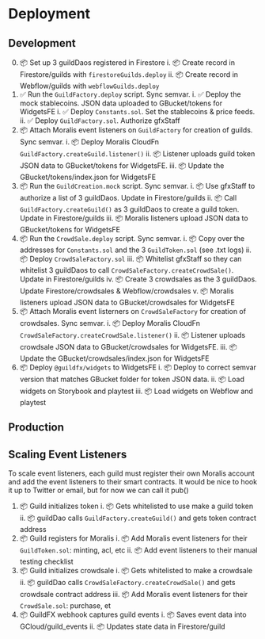 # Deployment

## Development

0. 📦 Set up 3 guildDaos registered in Firestore
    i. 📦 Create record in Firestore/guilds with `firestoreGuilds.deploy`
    ii. 📦 Create record in Webflow/guilds with `webflowGuilds.deploy`
1. ✅ Run the `GuildFactory.deploy` script. Sync semvar.
    i. ✅ Deploy the mock stablecoins. JSON data uploaded to GBucket/tokens for WidgetsFE
    i. ✅ Deploy `Constants.sol`. Set the stablecoins & price feeds.
    ii. ✅ Deploy `GuildFactory.sol`. Authorize gfxStaff
2. 📦 Attach Moralis event listeners on `GuildFactory` for creation of guilds. Sync semvar.
    i. 📦 Deploy Moralis CloudFn `GuildFactory.createGuild.listener()`
    ii. 📦 Listener uploads guild token JSON data to GBucket/tokens for WidgetsFE.
    iii. 📦 Update the GBucket/tokens/index.json for WidgetsFE
3. 📦 Run the `GuildCreation.mock` script. Sync semvar.
    i. 📦 Use gfxStaff to authorize a list of 3 guildDaos. Update in Firestore/guilds
    ii. 📦 Call `GuildFactory.createGuild()` as 3 guildDaos to create a guild token. Update in Firestore/guilds
    iii. 📦 Moralis listeners upload JSON data to GBucket/tokens for WidgetsFE
4. 📦 Run the `CrowdSale.deploy` script. Sync semvar.
    i. 📦 Copy over the addresses for `Constants.sol` and the 3 `GuildToken.sol` (see .txt logs)
    ii. 📦 Deploy `CrowdSaleFactory.sol`
    iii. 📦 Whitelist gfxStaff so they can whitelist 3 guildDaos to call `CrowdSaleFactory.createCrowdSale()`. Update in Firestore/guilds
    iv. 📦 Create 3 crowdsales as the 3 guildDaos. Update Firestore/crowdsales & Webflow/crowdsales
    v. 📦 Moralis listeners upload JSON data to GBucket/crowdsales for WidgetsFE
5. 📦 Attach Moralis event listerners on `CrowdSaleFactory` for creation of crowdsales. Sync semvar.
    i. 📦 Deploy Moralis CloudFn `CrowdSaleFactory.createCrowdSale.listener()`
    ii. 📦 Listener uploads crowdsale JSON data to GBucket/crowdsales for WidgetsFE.
    iii. 📦 Update the GBucket/crowdsales/index.json for WidgetsFE
6. 📦 Deploy `@guildfx/widgets` to WidgetsFE
    i. 📦 Deploy to correct semvar version that matches GBucket folder for token JSON data.
    ii. 📦 Load widgets on Storybook and playtest
    iii. 📦 Load widgets on Webflow and playtest

## Production



## Scaling Event Listeners

To scale event listeners, each guild must register their own Moralis account and add the event listeners to their smart contracts. It would be nice to hook it up to Twitter or email, but for now we can call it pub()

1. 📦 Guild initializes token
    i. 📦 Gets whitelisted to use make a guild token
    ii. 📦 guildDao calls `GuildFactory.createGuild()` and gets token contract address
2. 📦 Guild registers for Moralis
    i. 📦 Add Moralis event listeners for their `GuildToken.sol`: minting, acl, etc
    ii. 📦 Add event listeners to their manual testing checklist
3. 📦 Guild initializes crowdsale
    i. 📦 Gets whitelisted to make a crowdsale
    ii. 📦 guildDao calls `CrowdSaleFactory.createCrowdSale()` and gets crowdsale contract address
    iii. 📦 Add Moralis event listeners for their `CrowdSale.sol`: purchase, et
4. 📦 GuildFX webhook captures guild events
    i. 📦 Saves event data into GCloud/guild_events
    ii. 📦 Updates state data in Firestore/guild